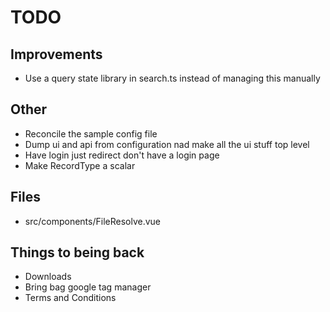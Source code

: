 # TODO

## Improvements

* Use a query state library in search.ts instead of managing this manually

## Other

* Reconcile the sample config file
* Dump ui and api from configuration nad make all the ui stuff top level
* Have login just redirect don't have a login page
* Make RecordType a scalar

## Files

* src/components/FileResolve.vue

## Things to being back

* Downloads
* Bring bag google tag manager
* Terms and Conditions
